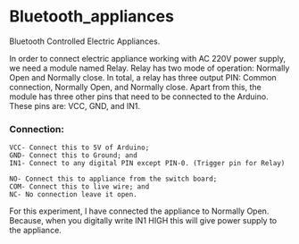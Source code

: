 # Bluetooth_appliances
Bluetooth Controlled Electric Appliances.

In order to connect electric appliance working with AC 220V power supply, we need a module named Relay.
Relay has two mode of operation: Normally Open and Normally close.
In total, a relay has three output PIN: Common connection, Normally Open, and Normally close.
Apart from this, the module has three other pins that need to be connected to the Arduino. These pins are: VCC, GND, and IN1.

### Connection:
```
VCC- Connect this to 5V of Arduino;
GND- Connect this to Ground; and
IN1- Connect to any digital PIN except PIN-0. (Trigger pin for Relay)

NO- Connect this to appliance from the switch board;
COM- Connect this to live wire; and
NC- No connection leave it open.
```

For this experiment, I have connected the appliance to Normally Open. Because, when you digitally write IN1 HIGH this will give power supply to the appliance.

